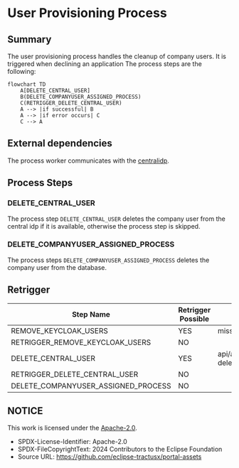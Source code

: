 # User Provisioning Process

## Summary

The user provisioning process handles the cleanup of company users. It is triggered when declining an application The process steps are the following:

```mermaid
flowchart TD
    A[DELETE_CENTRAL_USER]
    B(DELETE_COMPANYUSER_ASSIGNED_PROCESS)
    C(RETRIGGER_DELETE_CENTRAL_USER)
    A --> |if successful| B
    A --> |if error occurs| C
    C --> A

```

## External dependencies

The process worker communicates with the [centralidp](https://github.com/eclipse-tractusx/portal-iam/tree/main/charts/centralidp).

## Process Steps

### DELETE_CENTRAL_USER

The process step `DELETE_CENTRAL_USER` deletes the company user from the central idp if it is available, otherwise the process step is skipped.

### DELETE_COMPANYUSER_ASSIGNED_PROCESS

The process steps `DELETE_COMPANYUSER_ASSIGNED_PROCESS` deletes the company user from the database.

## Retrigger

| Step Name                           | Retrigger Possible | Retrigger Endpoint                                                       |
| ----------------------------------- | ------------------ | ------------------------------------------------------------------------ |
| REMOVE_KEYCLOAK_USERS               | YES                | missing                                                                  |
| RETRIGGER_REMOVE_KEYCLOAK_USERS     | NO                 |                                                                          |
| DELETE_CENTRAL_USER                 | YES                | api/administration/registration/{processId}/retrigger-delete-centraluser |
| RETRIGGER_DELETE_CENTRAL_USER       | NO                 |                                                                          |
| DELETE_COMPANYUSER_ASSIGNED_PROCESS | NO                 |                                                                          |

## NOTICE

This work is licensed under the [Apache-2.0](https://www.apache.org/licenses/LICENSE-2.0).

- SPDX-License-Identifier: Apache-2.0
- SPDX-FileCopyrightText: 2024 Contributors to the Eclipse Foundation
- Source URL: https://github.com/eclipse-tractusx/portal-assets
